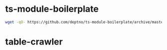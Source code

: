 # ts-module-boilerplate

```bash
wget -qO- https://github.com/deptno/ts-module-boilerplate/archive/master.zip | bsdtar -xf- && mv ts-module-boilerplate-master your_project
```
# table-crawler
